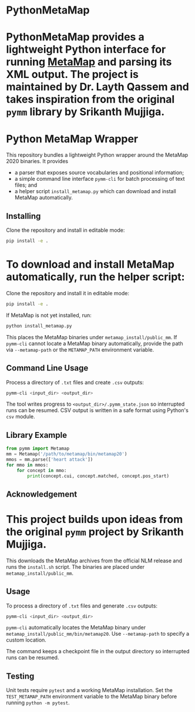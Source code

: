 # PythonMetaMap

PythonMetaMap provides a lightweight Python interface for running [MetaMap](https://github.com/LHNCBC/MetaMap-src) and parsing its XML output. The project is maintained by **Dr. Layth Qassem** and takes inspiration from the original `pymm` library by Srikanth Mujjiga.
=======
# Python MetaMap Wrapper

This repository bundles a lightweight Python wrapper around the MetaMap 2020 binaries.  It provides

* a parser that exposes source vocabularies and positional information;
* a simple command line interface `pymm-cli` for batch processing of text files; and
* a helper script `install_metamap.py` which can download and install MetaMap automatically.

## Installing

Clone the repository and install in editable mode:

```bash
pip install -e .
```

To download and install MetaMap automatically, run the helper script:
=======
Clone the repository and install it in editable mode:

```bash
pip install -e .
```

If MetaMap is not yet installed, run:

```bash
python install_metamap.py
```

This places the MetaMap binaries under `metamap_install/public_mm`. If `pymm-cli` cannot locate a MetaMap binary automatically, provide the path via `--metamap-path` or the `METAMAP_PATH` environment variable.

## Command Line Usage

Process a directory of `.txt` files and create `.csv` outputs:

```bash
pymm-cli <input_dir> <output_dir>
```

The tool writes progress to `<output_dir>/.pymm_state.json` so interrupted runs can be resumed. CSV output is written in a safe format using Python's `csv` module.

## Library Example

```python
from pymm import Metamap
mm = Metamap('/path/to/metamap/bin/metamap20')
mmos = mm.parse(['heart attack'])
for mmo in mmos:
    for concept in mmo:
        print(concept.cui, concept.matched, concept.pos_start)
```

## Acknowledgement

This project builds upon ideas from the original `pymm` project by Srikanth Mujjiga.
=======
This downloads the MetaMap archives from the official NLM release and runs the
`install.sh` script.  The binaries are placed under `metamap_install/public_mm`.

## Usage

To process a directory of `.txt` files and generate `.csv` outputs:

```bash
pymm-cli <input_dir> <output_dir>
```

`pymm-cli` automatically locates the MetaMap binary under
`metamap_install/public_mm/bin/metamap20`.  Use `--metamap-path` to specify a
custom location.

The command keeps a checkpoint file in the output directory so interrupted runs
can be resumed.

## Testing

Unit tests require `pytest` and a working MetaMap installation.  Set the
`TEST_METAMAP_PATH` environment variable to the MetaMap binary before running
`python -m pytest`.
